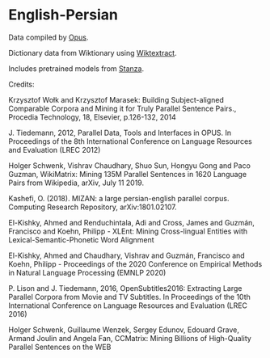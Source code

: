 # English-Persian

Data compiled by [Opus](https://opus.nlpl.eu/).

Dictionary data from Wiktionary using [Wiktextract](https://github.com/tatuylonen/wiktextract).

Includes pretrained models from [Stanza](https://github.com/stanfordnlp/stanza/).

Credits:

Krzysztof Wołk and Krzysztof Marasek: Building Subject-aligned Comparable Corpora and Mining it for Truly Parallel Sentence Pairs., Procedia Technology, 18, Elsevier, p.126-132, 2014

J. Tiedemann, 2012, Parallel Data, Tools and Interfaces in OPUS. In Proceedings of the 8th International Conference on Language Resources and Evaluation (LREC 2012)

Holger Schwenk, Vishrav Chaudhary, Shuo Sun, Hongyu Gong and Paco Guzman, WikiMatrix: Mining 135M Parallel Sentences in 1620 Language Pairs from Wikipedia, arXiv, July 11 2019.

Kashefi, O. (2018). MIZAN: a large persian-english parallel corpus. Computing Research Repository, arXiv:1801.02107.

El-Kishky, Ahmed and Renduchintala, Adi and Cross, James and Guzmán, Francisco and Koehn, Philipp - XLEnt: Mining Cross-lingual Entities with Lexical-Semantic-Phonetic Word Alignment

El-Kishky, Ahmed and Chaudhary, Vishrav and Guzmán, Francisco and Koehn, Philipp - Proceedings of the 2020 Conference on Empirical Methods in Natural Language Processing (EMNLP 2020)

P. Lison and J. Tiedemann, 2016, OpenSubtitles2016: Extracting Large Parallel Corpora from Movie and TV Subtitles. In Proceedings of the 10th International Conference on Language Resources and Evaluation (LREC 2016)

Holger Schwenk, Guillaume Wenzek, Sergey Edunov, Edouard Grave, Armand Joulin and Angela Fan, CCMatrix: Mining Billions of High-Quality Parallel Sentences on the WEB

